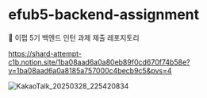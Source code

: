 # efub5-backend-assignment

💙 이펍 5기 백엔드 인턴 과제 제출 레포지토리

https://shard-attempt-c1b.notion.site/1ba08aad6a0a80eb89f0cd670f74b58e?v=1ba08aad6a0a8185a757000c4becb9c5&pvs=4

![KakaoTalk_20250328_225420834](https://github.com/user-attachments/assets/cd1fbdb1-b4ee-4ead-b91a-f7cad8165159)
